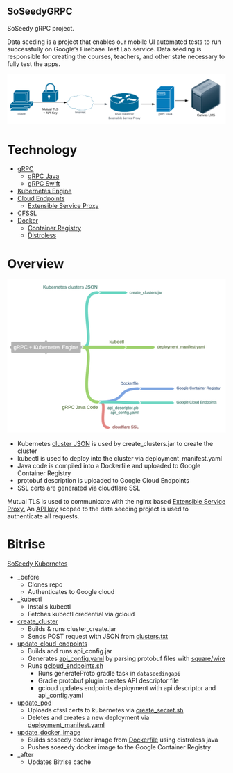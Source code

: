 ## SoSeedyGRPC

SoSeedy gRPC project.

Data seeding is a project that enables our mobile UI automated tests to run successfully on Google’s Firebase Test Lab service. Data seeding is responsible for creating the courses, teachers, and other state necessary to fully test the apps.

<!-- update pngs to svgs after repo is public
https://github.com/github/markup/issues/556#issuecomment-399336652  -->

![](./doc/overview.png)

# Technology

* [gRPC](https://grpc.io/)
    * [gRPC Java](https://github.com/grpc/grpc-java)
    * [gRPC Swift](https://github.com/grpc/grpc-swift)
* [Kubernetes Engine](https://cloud.google.com/kubernetes-engine/)
* [Cloud Endpoints](https://cloud.google.com/endpoints/)
    * [Extensible Service Proxy](https://github.com/cloudendpoints/esp)
* [CFSSL](https://github.com/cloudflare/cfssl)
* [Docker](https://www.docker.com/)
    * [Container Registry](https://cloud.google.com/container-registry/)
    * [Distroless](https://github.com/GoogleContainerTools/distroless)

# Overview

![](./doc/mindmap.png)

* Kubernetes [cluster JSON][1] is used by create_clusters.jar to create the cluster
* kubectl is used to deploy into the cluster via deployment_manifest.yaml
* Java code is compiled into a Dockerfile and uploaded to Google Container Registry
* protobuf description is uploaded to Google Cloud Endpoints
* SSL certs are generated via cloudflare SSL

Mutual TLS is used to communicate with the nginx based [Extensible Service Proxy.][2] An [API key][3] scoped to the data seeding project is used to authenticate all requests.

# Bitrise

[SoSeedy Kubernetes][4]

- _before
  - Clones repo
  - Authenticates to Google cloud
- _kubectl
  - Installs kubectl
  - Fetches kubectl credential via gcloud
- [create_cluster][5]
  - Builds & runs cluster_create.jar
  - Sends POST request with JSON from [clusters.txt][6]
- [update_cloud_endpoints][7]
  - Builds and runs api_config.jar
  - Generates [api_config.yaml][8] by parsing protobuf files with [square/wire][9]
  - Runs [gcloud_endpoints.sh][10]
    - Runs generateProto gradle task in `dataseedingapi`
    - Gradle protobuf plugin creates API descriptor file
    - gcloud updates endpoints deployment with api descriptor and api_config.yaml
- [update_pod][11]
  - Uploads cfssl certs to kubernetes via [create_secret.sh][12]
  - Deletes and creates a new deployment via [deployment_manifest.yaml][13]
- [update_docker_image][14]
  - Builds soseedy docker image from [Dockerfile][15] using distroless java
  - Pushes soseedy docker image to the Google Container Registry
- _after
  - Updates Bitrise cache

[1]: ../cluster_create/clusters.txt
[2]: https://github.com/cloudendpoints/esp
[3]: https://console.cloud.google.com/apis/credentials/key/105?project=delta-essence-114723&folder&organizationId
[4]: https://app.bitrise.io/app/e9c6ceb79d273cb2#/builds
[5]: https://app.bitrise.io/build/7c9d0fe2936fa86a
[6]: ../cluster_create/clusters.txt
[7]: https://app.bitrise.io/build/c9e30567be771d1a
[8]: ../dataseedingapi/api_config.yaml
[9]: https://github.com/square/wire
[10]: ../dataseedingapi/gcloud_endpoints.sh
[11]: https://app.bitrise.io/build/91acb65b1819ab87
[12]: ../dataseedingapi/create_secret.sh
[13]: ../dataseedingapi/deployment_manifest.yaml
[14]: https://app.bitrise.io/build/ea50792c63242d46
[15]: ../soseedygrpc/Dockerfile
